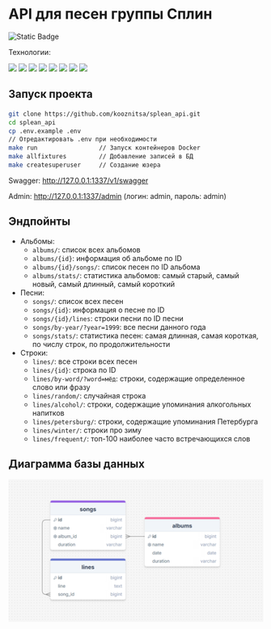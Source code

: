 # API для песен группы Сплин

![Static Badge](https://img.shields.io/badge/development-ongoing-yellow)

Технологии:

<img src="https://img.shields.io/badge/Python-800000?style=for-the-badge&logo=python&logoColor=white"/> <img src="https://img.shields.io/badge/Django-A52A2A?style=for-the-badge&logo=django&logoColor=white"/> <img src="https://img.shields.io/badge/DRF-A52A2A?style=for-the-badge"/> <img src="https://img.shields.io/badge/PostgreSQL-A0522D?style=for-the-badge&logo=PostgreSQL&logoColor=white"/> <img src="https://img.shields.io/badge/Pytest-8B4513?style=for-the-badge&logo=Pytest&logoColor=white"/> <img src="https://img.shields.io/badge/NGINX-BDB76B?style=for-the-badge&logo=NGINX&logoColor=white"/>  <img src="https://img.shields.io/badge/Docker-9a7b4d?style=for-the-badge&logo=Docker&logoColor=white"/> <img src="https://img.shields.io/badge/Elasticsearch-9a7b4d?style=for-the-badge&logo=Elasticsearch&logoColor=white"/>

## Запуск проекта

```bash
git clone https://github.com/kooznitsa/splean_api.git
cd splean_api
cp .env.example .env
// Отредактировать .env при необходимости
make run                 // Запуск контейнеров Docker
make allfixtures         // Добавление записей в БД
make createsuperuser     // Создание юзера
```

Swagger: http://127.0.0.1:1337/v1/swagger

Admin: http://127.0.0.1:1337/admin (логин: admin, пароль: admin)

## Эндпойнты

- Альбомы:
  - ```albums/```: список всех альбомов
  - ```albums/{id}```: информация об альбоме по ID
  - ```albums/{id}/songs/```: список песен по ID альбома
  - ```albums/stats/```: статистика альбомов: самый старый, самый новый, самый длинный, самый короткий
- Песни:
  - ```songs/```: список всех песен
  - ```songs/{id}```: информация о песне по ID
  - ```songs/{id}/lines```: строки песни по ID песни
  - ```songs/by-year/?year=1999```: все песни данного года
  - ```songs/stats/```: статистика песен: самая длинная, самая короткая, по числу строк, по продолжительности
- Строки:
  - ```lines/```: все строки всех песен
  - ```lines/{id}```: строка по ID
  - ```lines/by-word/?word=мёд```: строки, содержащие определенное слово или фразу
  - ```lines/random/```: случайная строка
  - ```lines/alcohol/```: строки, содержащие упоминания алкогольных напитков
  - ```lines/petersburg/```: строки, содержащие упоминания Петербурга
  - ```lines/winter/```: строки про зиму
  - ```lines/frequent/```: топ-100 наиболее часто встречающихся слов

## Диаграмма базы данных

![Диаграмма базы данных](https://raw.githubusercontent.com/kooznitsa/splean_api/refs/heads/main/sql_diagram.png)
